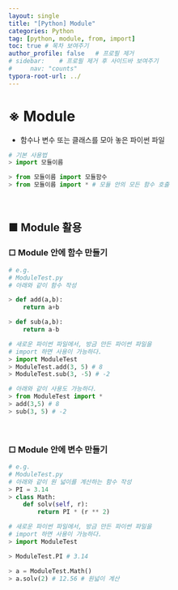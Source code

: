 ```yaml
---
layout: single
title: "[Python] Module"
categories: Python
tag: [python, module, from, import]
toc: true # 목차 보여주기
author_profile: false   # 프로필 제거
# sidebar:    # 프로필 제거 후 사이드바 보여주기
#     nav: "counts"
typora-root-url: ../
---
```


# ※ Module
- 함수나 변수 또는 클래스를 모아 놓은 파이썬 파일

```py
# 기본 사용법
> import 모듈이름

> from 모듈이름 import 모듈함수
> from 모듈이름 import * # 모듈 안의 모든 함수 호출
```

<br>

## ■ Module 활용

### □ Module 안에 함수 만들기

```py
# e.g.
# ModuleTest.py
# 아래와 같이 함수 작성

> def add(a,b):
    return a+b

> def sub(a,b):
    return a-b

# 새로운 파이썬 파일에서, 방금 만든 파이썬 파일을
# import 하면 사용이 가능하다.
> import ModuleTest
> ModuleTest.add(3, 5) # 8
> ModuleTest.sub(3, -5) # -2

# 아래와 같이 사용도 가능하다.
> from ModuleTest import *
> add(3,5) # 8
> sub(3, 5) # -2
```

<br>

### □ Module 안에 변수 만들기

```py
# e.g.
# ModuleTest.py
# 아래와 같이 원 넓이를 계산하는 함수 작성
> PI = 3.14
> class Math:
    def solv(self, r):
        return PI * (r ** 2)

# 새로운 파이썬 파일에서, 방금 만든 파이썬 파일을
# import 하면 사용이 가능하다.
> import ModuleTest

> ModuleTest.PI # 3.14

> a = ModuleTest.Math()
> a.solv(2) # 12.56 # 원넓이 계산
```